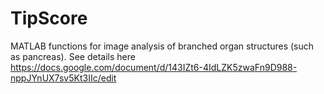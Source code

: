 # TipScore
MATLAB functions for image analysis of branched organ structures (such as pancreas). See details here https://docs.google.com/document/d/143IZt6-4IdLZK5zwaFn9D988-nppJYnUX7sv5Kt3IIc/edit
